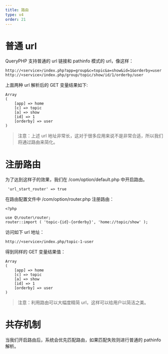 ```yaml
---
title: 路由
type: v4
order: 21
---
```


# 普通 url
QueryPHP 支持普通的 url 链接和 pathinfo 模式的 url，像这样：
~~~
http://<service>/index.php?app=group&c=topic&a=show&id=1&orderby=user
http://<service>/index.php/group/topic/show/id/1/orderby/user
~~~

上面两种 url 解析后的 GET 变量结果如下:
~~~
Array
(
    [app] => home
    [c] => topic
    [a] => show
    [id] => 1
    [orderby] => user
)
~~~

> 注意：上述 url 地址非常长，这对于很多应用来说不是非常合适，所以我们将通过路由来简化。

# 注册路由
为了达到这样子的效果，我们在 <project>/com/option/default.php 中开启路由。
~~~
 'url_start_router' => true 
~~~
在路由配置文件中 <project>/com/option/router.php 注册路由：
~~~
<?php

use Q\router\router;
router::import ( 'topic-{id}-{orderby}', 'home://topic/show' );
~~~
访问如下 url 地址：
~~~
http://<service>/index.php/topic-1-user
~~~
得到同样的 GET 变量结果值：
~~~
Array
(
    [app] => home
    [c] => topic
    [a] => show
    [id] => 1
    [orderby] => user
)
~~~

> 注意：利用路由可以大幅度精简 url，这样可以给用户以简洁之美。

# 共存机制
当我们开启路由后，系统会优先匹配路由，如果匹配失败则进行普通的 pathinfo 解析。

